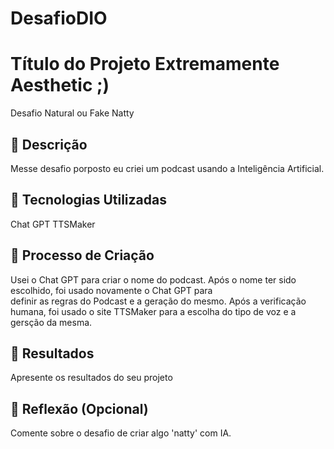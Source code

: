 # DesafioDIO

# Título do Projeto Extremamente Aesthetic ;)
 Desafio Natural ou Fake Natty
## 📒 Descrição
Messe desafio porposto eu criei um podcast usando a Inteligência Artificial. 

## 🤖 Tecnologias Utilizadas
Chat GPT
TTSMaker 
## 🧐 Processo de Criação
Usei o Chat GPT para criar o nome do podcast. Após o nome ter sido escolhido, foi usado novamente o Chat GPT para     
definir as regras do Podcast e a geração do mesmo. 
Após a verificação humana, foi usado o site TTSMaker para a escolha do tipo de voz e a gersção da mesma.

## 🚀 Resultados
Apresente os resultados do seu projeto

## 💭 Reflexão (Opcional)
Comente sobre o desafio de criar algo 'natty' com IA.
